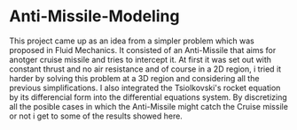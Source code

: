 # Anti-Missile-Modeling

This project came up as an idea from a simpler problem which was proposed in Fluid Mechanics.
It consisted of an Anti-Missile that aims for anotger cruise missile and tries to intercept it.
At first it was set out with constant thrust and no air resistance and of course in a 2D region,
i tried it harder by solving this problem at a 3D region and considering all the previous simplifications.
I also integrated the Tsiolkovski's rocket equation by its differencial form into the differential equations system.
By discretizing all the posible cases in which the Anti-Missile might catch the Cruise missile or not i get to some of the results showed here.

